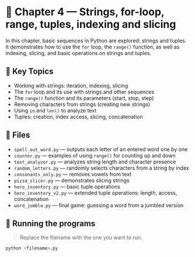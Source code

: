 # 📘 Chapter 4 — Strings, for-loop, range, tuples, indexing and slicing

In this chapter, basic sequences in Python are explored: strings and tuples. It demonstrates how to use the `for` loop, the `range()` function, as well as indexing, slicing, and basic operations on strings and tuples.

## 🧠 Key Topics

- Working with strings: iteration, indexing, slicing
- The `for` loop and its use with strings and other sequences
- The `range()` function and its parameters (start, stop, step)
- Removing characters from strings (creating new strings)
- Using `in` and `len()` to analyze text
- Tuples: creation, index access, slicing, concatenation

## 🚀 Files

- `spell_out_word.py` — outputs each letter of an entered word one by one
- `counter.py` — examples of using `range()` for counting up and down
- `text_analyzer.py` — analyzes string length and character presence
- `random_letters.py` — randomly selects characters from a string by index
- `consonants_only.py` — removes vowels from text
- `pizza_slicer.py` — demonstrates slicing strings
- `hero_inventory.py` — basic tuple operations
- `hero_inventory_v2.py` — extended tuple operations: length, access, concatenation
- `word_jumble.py` — final game: guessing a word from a jumbled version

## 📌 Running the programs

> Replace the filename with the one you want to run.

```bash
python <filename>.py
```

